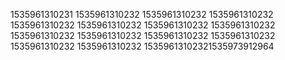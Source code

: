 1535961310231
1535961310232
1535961310232
1535961310232
1535961310232
1535961310232
1535961310232
1535961310232
1535961310232
1535961310232
1535961310232
1535961310232
1535961310232
1535961310232
15359613102321535973912964